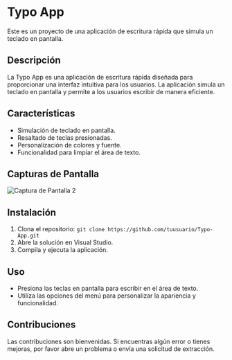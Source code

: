 # Typo App

Este es un proyecto de una aplicación de escritura rápida que simula un teclado en pantalla.

## Descripción

La Typo App es una aplicación de escritura rápida diseñada para proporcionar una interfaz intuitiva para los usuarios. La aplicación simula un teclado en pantalla y permite a los usuarios escribir de manera eficiente.

## Características

- Simulación de teclado en pantalla.
- Resaltado de teclas presionadas.
- Personalización de colores y fuente.
- Funcionalidad para limpiar el área de texto.

## Capturas de Pantalla

![Captura de Pantalla 2](https://i.imgur.com/Jm8eKs9.png)

## Instalación

1. Clona el repositorio: `git clone https://github.com/tuusuario/Typo-App.git`
2. Abre la solución en Visual Studio.
3. Compila y ejecuta la aplicación.

## Uso

- Presiona las teclas en pantalla para escribir en el área de texto.
- Utiliza las opciones del menú para personalizar la apariencia y funcionalidad.

## Contribuciones

Las contribuciones son bienvenidas. Si encuentras algún error o tienes mejoras, por favor abre un problema o envía una solicitud de extracción.

